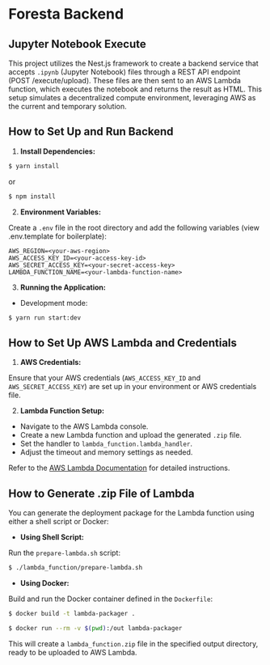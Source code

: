 
#  Foresta Backend

##  Jupyter Notebook Execute

This project utilizes the Nest.js framework to create a backend service that accepts `.ipynb` (Jupyter Notebook) files through a REST API endpoint (POST /execute/upload). These files are then sent to an AWS Lambda function, which executes the notebook and returns the result as HTML. This setup simulates a decentralized compute environment, leveraging AWS as the current and temporary solution.

##  How to Set Up and Run Backend

1.  **Install Dependencies:**

```bash
$ yarn install
```

or

```bash
$ npm install
```

2.  **Environment Variables:**

Create a `.env` file in the root directory and add the following variables (view .env.template for boilerplate):

```
AWS_REGION=<your-aws-region>
AWS_ACCESS_KEY_ID=<your-access-key-id>
AWS_SECRET_ACCESS_KEY=<your-secret-access-key>
LAMBDA_FUNCTION_NAME=<your-lambda-function-name>
```

3.  **Running the Application:**

- Development mode:

```bash
$ yarn run start:dev
```

##  How to Set Up AWS Lambda and Credentials

1.  **AWS Credentials:**

Ensure that your AWS credentials (`AWS_ACCESS_KEY_ID` and `AWS_SECRET_ACCESS_KEY`) are set up in your environment or AWS credentials file.

2.  **Lambda Function Setup:**

- Navigate to the AWS Lambda console.
- Create a new Lambda function and upload the generated `.zip` file.
- Set the handler to `lambda_function.lambda_handler`.
- Adjust the timeout and memory settings as needed.

Refer to the [AWS Lambda Documentation](https://docs.aws.amazon.com/lambda/latest/dg/welcome.html) for detailed instructions.

##  How to Generate .zip File of Lambda

You can generate the deployment package for the Lambda function using either a shell script or Docker:

-  **Using Shell Script:**

Run the `prepare-lambda.sh` script:

```bash
$ ./lambda_function/prepare-lambda.sh
```

-  **Using Docker:**

Build and run the Docker container defined in the `Dockerfile`:

```bash
$ docker build -t lambda-packager .

$ docker run --rm -v $(pwd):/out lambda-packager
```

This will create a `lambda_function.zip` file in the specified output directory, ready to be uploaded to AWS Lambda.